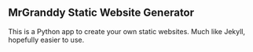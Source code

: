 ## MrGranddy Static Website Generator

This is a Python app to create your own static websites.
Much like Jekyll, hopefully easier to use.


